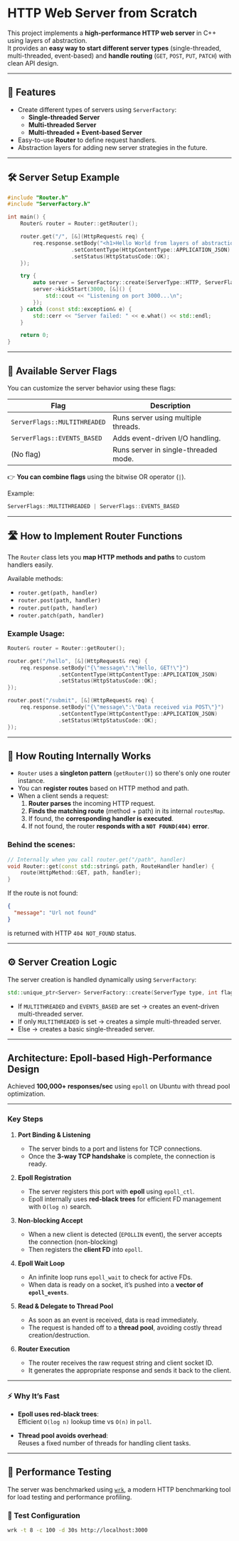 # HTTP Web Server from Scratch

This project implements a **high-performance HTTP web server** in C++ using layers of abstraction.  
It provides an **easy way to start different server types** (single-threaded, multi-threaded, event-based) and **handle routing** (`GET`, `POST`, `PUT`, `PATCH`) with clean API design.

---

## 🚀 Features

- Create different types of servers using `ServerFactory`:
  - **Single-threaded Server**
  - **Multi-threaded Server**
  - **Multi-threaded + Event-based Server**
- Easy-to-use **Router** to define request handlers.
- Abstraction layers for adding new server strategies in the future.

---

## 🛠️ Server Setup Example

```cpp
#include "Router.h"
#include "ServerFactory.h"

int main() {
    Router& router = Router::getRouter();

    router.get("/", [&](HttpRequest& req) {
        req.response.setBody("<h1>Hello World from layers of abstraction</h1>")
                    .setContentType(HttpContentType::APPLICATION_JSON)
                    .setStatus(HttpStatusCode::OK);
    });

    try {
        auto server = ServerFactory::create(ServerType::HTTP, ServerFlags::MULTITHREADED | ServerFlags::EVENTS_BASED);
        server->kickStart(3000, [&]() {
            std::cout << "Listening on port 3000...\n";
        });
    } catch (const std::exception& e) {
        std::cerr << "Server failed: " << e.what() << std::endl;
    }

    return 0;
}
```

---

## 🧩 Available Server Flags

You can customize the server behavior using these flags:

| Flag                | Description                                |
|---------------------|--------------------------------------------|
| `ServerFlags::MULTITHREADED` | Runs server using multiple threads. |
| `ServerFlags::EVENTS_BASED`  | Adds event-driven I/O handling. |
| (No flag)           | Runs server in single-threaded mode.       |

👉 **You can combine flags** using the bitwise OR operator (`|`).

Example:
```cpp
ServerFlags::MULTITHREADED | ServerFlags::EVENTS_BASED
```

---

## 🛣️ How to Implement Router Functions

The `Router` class lets you **map HTTP methods and paths** to custom handlers easily.

Available methods:
- `router.get(path, handler)`
- `router.post(path, handler)`
- `router.put(path, handler)`
- `router.patch(path, handler)`

### Example Usage:

```cpp
Router& router = Router::getRouter();

router.get("/hello", [&](HttpRequest& req) {
    req.response.setBody("{\"message\":\"Hello, GET!\"}")
                .setContentType(HttpContentType::APPLICATION_JSON)
                .setStatus(HttpStatusCode::OK);
});

router.post("/submit", [&](HttpRequest& req) {
    req.response.setBody("{\"message\":\"Data received via POST\"}")
                .setContentType(HttpContentType::APPLICATION_JSON)
                .setStatus(HttpStatusCode::OK);
});
```

---

## 🧠 How Routing Internally Works

- `Router` uses a **singleton pattern** (`getRouter()`) so there's only one router instance.
- You can **register routes** based on HTTP method and path.
- When a client sends a request:
  1. **Router parses** the incoming HTTP request.
  2. **Finds the matching route** (method + path) in its internal `routesMap`.
  3. If found, the **corresponding handler is executed**.
  4. If not found, the router **responds with a `NOT FOUND(404)` error**.

### Behind the scenes:

```cpp
// Internally when you call router.get("/path", handler)
void Router::get(const std::string& path, RouteHandler handler) {
    route(HttpMethod::GET, path, handler);
}
```

If the route is not found:

```json
{
  "message": "Url not found"
}
```
is returned with HTTP `404 NOT_FOUND` status.

---

## ⚙️ Server Creation Logic

The server creation is handled dynamically using `ServerFactory`:

```cpp
std::unique_ptr<Server> ServerFactory::create(ServerType type, int flag);
```

- If `MULTITHREADED` and `EVENTS_BASED` are set → creates an event-driven multi-threaded server.
- If only `MULTITHREADED` is set → creates a simple multi-threaded server.
- Else → creates a basic single-threaded server.

---

## Architecture: Epoll-based High-Performance Design

Achieved **100,000+ responses/sec** using `epoll` on Ubuntu with thread pool optimization.

---

### Key Steps

1. **Port Binding & Listening**  
   - The server binds to a port and listens for TCP connections.  
   - Once the **3-way TCP handshake** is complete, the connection is ready.

2. **Epoll Registration**  
   - The server registers this port with **epoll** using `epoll_ctl`.  
   - Epoll internally uses **red-black trees** for efficient FD management with `O(log n)` search.

3. **Non-blocking Accept**  
   - When a new client is detected (`EPOLLIN` event), the server accepts the connection (non-blocking)  
   - Then registers the **client FD** into `epoll`.

4. **Epoll Wait Loop**  
   - An infinite loop runs `epoll_wait` to check for active FDs.  
   - When data is ready on a socket, it’s pushed into a **vector of `epoll_events`**.

5. **Read & Delegate to Thread Pool**  
   - As soon as an event is received, data is read immediately.  
   - The request is handed off to a **thread pool**, avoiding costly thread creation/destruction.

6. **Router Execution**  
   - The router receives the raw request string and client socket ID.  
   - It generates the appropriate response and sends it back to the client.

---

### ⚡ Why It’s Fast

- **Epoll uses red-black trees**:  
  Efficient `O(log n)` lookup time vs `O(n)` in `poll`.

- **Thread pool avoids overhead**:  
  Reuses a fixed number of threads for handling client tasks.
---
## 🧪 Performance Testing

The server was benchmarked using [`wrk`](https://github.com/wg/wrk), a modern HTTP benchmarking tool for load testing and performance profiling.

### 🔧 Test Configuration

```bash
wrk -t 8 -c 100 -d 30s http://localhost:3000

